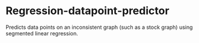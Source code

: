 # Regression-datapoint-predictor
Predicts data points on an inconsistent graph (such as a stock graph) using segmented linear regression.

